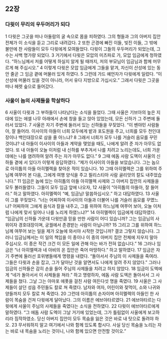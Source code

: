 ## 22장
### 다윗이 무리의 우두머리가 되다
1 다윗은 그곳을 떠나 아둘람의 굴 속으로 몸을 피하였다. 그의 형들과 그의 아버지 집안 전체가 이 소식을 듣고 그리로 내려갔다.
2 또한 곤경에 빠진 이들, 빚진 이들, 그 밖에 불만에 찬 사람들이 모두 다윗에게 모여들었다. 다윗이 그들의 우두머리가 되었는데, 그 수는 사백 명가량 되었다.
3 거기에서 다윗은 모압의 미츠파로 가, 모압 임금에게 청하였다. “하느님께서 저를 어떻게 하실지 알게 될 때까지, 저의 부모님이 임금님과 함께 머무르게 해 주십시오.”
4 이렇게 다윗은 모압 임금에게 그들을 맡겨, 자신이 산성에 있는 동안 줄곧 그 임금 곁에 머물러 있게 하였다.
5 그런데 가드 예언자가 다윗에게 일렀다. “이 산성에 머물러 있을 것이 아니라, 어서 유다 지방으로 가십시오.” 그래서 다윗은 그곳을 떠나 헤렛 숲으로 들어갔다.
### 사울이 놉의 사제들을 학살하다
6 사울이 다윗과 그 부하들이 나타났다는 소식을 들었다. 그때 사울은 기브아의 높은 지대에 있는 에셀 나무 아래에서 손에 창을 들고 앉아 있었는데, 모든 신하가 그 주변에 둘러서 있었다.
7 사울은 자기 주변에 둘러서 있는 신하들을 꾸짖었다. “이 벤야민 사람들아, 잘 들어라. 이사이의 아들이 너희 모두에게 밭과 포도원을 주고, 너희를 모두 천인대장이나 백인대장으로 삼을 줄 아느냐?
8 그래서 너희가 모두 나를 거슬러 음모를 꾸민 것이냐? 내 아들이 이사이의 아들과 계약을 맺었을 때도, 나에게 알려 준 자가 아무도 없었다. 또 내 아들이 오늘 이처럼 내 신하를 부추겨서 나를 치려고 노리는데도, 너희 가운데에는 나를 염려하여 알려 주는 자가 아무도 없다.”
9 그때 에돔 사람 도엑이 사울의 신하들 곁에 서 있다가 이렇게 응답하였다. “제가 이사이의 아들을 보았습니다. 그는 놉으로 아히툽의 아들 아히멜렉을 찾아온 적이 있습니다.
10 그때 아히멜렉은 그를 위하여 주님께 여쭈어 본 다음, 그에게 여행 양식을 주고 필리스티아 사람 골리앗의 칼도 내주었습니다.”
11 임금은 놉에 있는 아히툽의 아들 아히멜렉 사제와 그 아버지 집안의 사제들을 모두 불러들였다. 그들이 모두 임금 앞에 나오자,
12 사울이 “아히툽의 아들아, 잘 들어라.” 하고 말하였다. 아히멜렉이 “예, 임금님! 말씀하십시오.” 하고 대답하였다.
13 사울이 그를 꾸짖었다. “너는 어찌하여 이사이의 아들과 더불어 나를 거슬러 음모를 꾸몄느냐? 어찌하여 그에게 음식과 칼을 내주고, 그를 위하여 하느님께 여쭈어 보아, 오늘 이처럼 나에게 맞서 일어나 나를 노리게 하였느냐?”
14 아히멜렉이 임금에게 대답하였다. “임금님의 신하들 가운데 다윗만큼 믿을 만한 사람이 어디 있습니까? 그는 임금님의 사위이자 경호대장이며, 궁궐에서 존경받는 사람이 아닙니까?
15 그리고 그를 위하여 하느님께 여쭈어 보는 일을 제가 오늘에 와서야 시작한 것입니까? 결코 그렇지 않습니다. 그러니 임금님께서는 이 일의 책임을 이 종이나 이 종의 아버지 집안 전체에 지우지 말아 주십시오. 이 종은 작건 크건 이 모든 일에 관해 아는 바가 전혀 없습니다.”
16 그러나 임금은 “너 아히멜렉과 네 아비의 온 집안은 죽어 마땅하다.” 하고 말하였다.
17 임금은 자기 주변에 둘러선 호위병들에게 명령을 내렸다. “돌아서서 주님의 이 사제들을 죽여라. 그들은 다윗과 손을 잡고, 그가 달아난 것을 알면서도 나에게 알려 주지 않았다.” 그러나 임금의 신하들은 감히 손을 들어 주님의 사제들을 치려고 하지 않았다.
18 임금이 도엑에게 “네가 돌아서서 이 사제들을 쳐라.” 하고 명령하자, 에돔 사람 도엑은 돌아서서 그 사제들을 쳤다. 그날 그는 아마포 에폿을 걸친 사람 여든다섯 명을 죽였다.
19 사울은 그 사제들이 살던 성읍 주민들도 칼로 쳐 죽였다. 남자와 여자, 어린이와 젖먹이, 소와 나귀와 양들까지 모두 칼로 쳐 죽였다.
20 그런데 아히툽의 손자이며 아히멜렉의 아들인 한 사람이 목숨을 건져 다윗에게 달아났다. 그의 이름은 에브야타르였다.
21 에브야타르는 다윗에게 사울이 주님의 사제들을 죽였다는 소식을 전하였다.
22 다윗이 에브야타르에게 말하였다. “그 에돔 사람 도엑이 그날 거기에 있었는데, 그가 틀림없이 사울에게 보고하리라 짐작하였소. 당신 아버지 집안이 모두 목숨을 잃은 것은 바로 내 탓으로 돌려야 하오.
23 무서워하지 말고 여기에서 나와 함께 있도록 합시다. 사실 당신 목숨을 노리는 자는 바로 내 목숨을 노리는 것이니, 나와 함께 있으면 안전할 것이오.”
